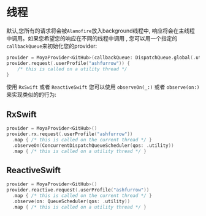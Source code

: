 # 线程

默认,您所有的请求将会被`Alamofire`放入background线程中, 响应将会在主线程中调用。如果您希望您的响应在不同的线程中调用 , 您可以用一个指定的 `callbackQueue`来初始化您的provider:

```swift
provider = MoyaProvider<GitHub>(callbackQueue: DispatchQueue.global(.utility))
provider.request(.userProfile("ashfurrow")) {
    /* this is called on a utility thread */
}
```

使用 `RxSwift` 或者 `ReactiveSwift` 您可以使用 `observeOn(_:)` 或者 `observe(on:)` 来实现类似的的行为:

## RxSwift
```swift
provider = MoyaProvider<GitHub>()
provider.rx.request(.userProfile("ashfurrow"))
  .map { /* this is called on the current thread */ }
  .observeOn(ConcurrentDispatchQueueScheduler(qos: .utility))
  .map { /* this is called on a utility thread */ }
```

## ReactiveSwift
```swift
provider = MoyaProvider<GitHub>()
provider.reactive.request(.userProfile("ashfurrow"))
  .map { /* this is called on the current thread */ }
  .observe(on: QueueScheduler(qos: .utility))
  .map { /* this is called on a utility thread */ }
```